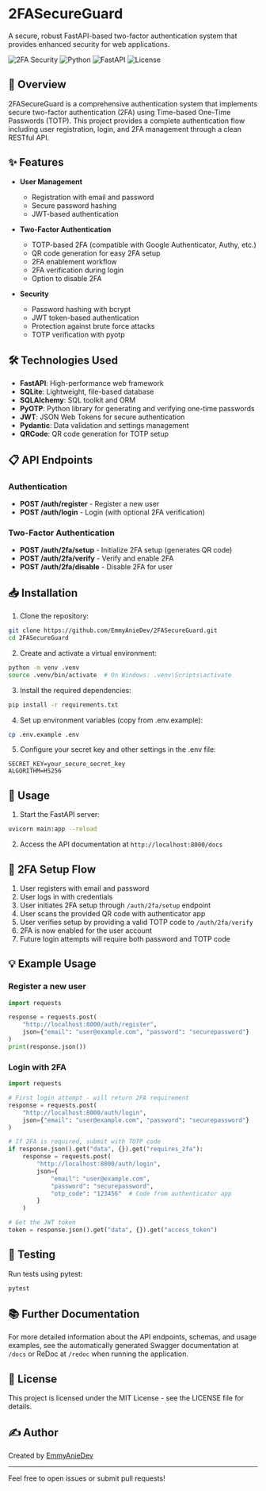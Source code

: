 # 2FASecureGuard

A secure, robust FastAPI-based two-factor authentication system that provides enhanced security for web applications.

![2FA Security](https://img.shields.io/badge/2FA-Enabled-brightgreen)
![Python](https://img.shields.io/badge/Python-3.8+-blue)
![FastAPI](https://img.shields.io/badge/FastAPI-Latest-blue)
![License](https://img.shields.io/badge/License-MIT-green)

## 🔐 Overview

2FASecureGuard is a comprehensive authentication system that implements secure two-factor authentication (2FA) using Time-based One-Time Passwords (TOTP). This project provides a complete authentication flow including user registration, login, and 2FA management through a clean RESTful API.

## ✨ Features

- **User Management**
  - Registration with email and password
  - Secure password hashing
  - JWT-based authentication

- **Two-Factor Authentication**
  - TOTP-based 2FA (compatible with Google Authenticator, Authy, etc.)
  - QR code generation for easy 2FA setup
  - 2FA enablement workflow
  - 2FA verification during login
  - Option to disable 2FA

- **Security**
  - Password hashing with bcrypt
  - JWT token-based authentication
  - Protection against brute force attacks
  - TOTP verification with pyotp

## 🛠️ Technologies Used

- **FastAPI**: High-performance web framework
- **SQLite**: Lightweight, file-based database
- **SQLAlchemy**: SQL toolkit and ORM
- **PyOTP**: Python library for generating and verifying one-time passwords
- **JWT**: JSON Web Tokens for secure authentication
- **Pydantic**: Data validation and settings management
- **QRCode**: QR code generation for TOTP setup

## 📋 API Endpoints

### Authentication

- **POST /auth/register** - Register a new user
- **POST /auth/login** - Login (with optional 2FA verification)

### Two-Factor Authentication

- **POST /auth/2fa/setup** - Initialize 2FA setup (generates QR code)
- **POST /auth/2fa/verify** - Verify and enable 2FA
- **POST /auth/2fa/disable** - Disable 2FA for user

## 📥 Installation

1. Clone the repository:
```bash
git clone https://github.com/EmmyAnieDev/2FASecureGuard.git
cd 2FASecureGuard
```

2. Create and activate a virtual environment:
```bash
python -m venv .venv
source .venv/bin/activate  # On Windows: .venv\Scripts\activate
```

3. Install the required dependencies:
```bash
pip install -r requirements.txt
```

4. Set up environment variables (copy from .env.example):
```bash
cp .env.example .env
```

5. Configure your secret key and other settings in the .env file:
```
SECRET_KEY=your_secure_secret_key
ALGORITHM=HS256
```

## 🚀 Usage

1. Start the FastAPI server:
```bash
uvicorn main:app --reload
```

2. Access the API documentation at `http://localhost:8000/docs`

## 📱 2FA Setup Flow

1. User registers with email and password
2. User logs in with credentials
3. User initiates 2FA setup through `/auth/2fa/setup` endpoint
4. User scans the provided QR code with authenticator app
5. User verifies setup by providing a valid TOTP code to `/auth/2fa/verify`
6. 2FA is now enabled for the user account
7. Future login attempts will require both password and TOTP code

## 💡 Example Usage

### Register a new user

```python
import requests

response = requests.post(
    "http://localhost:8000/auth/register",
    json={"email": "user@example.com", "password": "securepassword"}
)
print(response.json())
```

### Login with 2FA

```python
import requests

# First login attempt - will return 2FA requirement
response = requests.post(
    "http://localhost:8000/auth/login",
    json={"email": "user@example.com", "password": "securepassword"}
)

# If 2FA is required, submit with TOTP code
if response.json().get("data", {}).get("requires_2fa"):
    response = requests.post(
        "http://localhost:8000/auth/login",
        json={
            "email": "user@example.com", 
            "password": "securepassword",
            "otp_code": "123456"  # Code from authenticator app
        }
    )

# Get the JWT token
token = response.json().get("data", {}).get("access_token")
```

## 🧪 Testing

Run tests using pytest:

```bash
pytest
```

## 📚 Further Documentation

For more detailed information about the API endpoints, schemas, and usage examples, see the automatically generated Swagger documentation at `/docs` or ReDoc at `/redoc` when running the application.

## 📄 License

This project is licensed under the MIT License - see the LICENSE file for details.

## ✍️ Author

Created by [EmmyAnieDev](https://github.com/EmmyAnieDev)

---

Feel free to open issues or submit pull requests!
